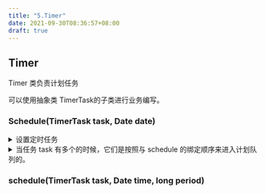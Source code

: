 ```yaml
---
title: "5.Timer"
date: 2021-09-30T08:36:57+08:00
draft: true
---
```


## Timer 

Timer 类负责计划任务

可以使用抽象类 TimerTask的子类进行业务编写。

### Schedule(TimerTask task, Date date)

<details>
<summary>设置定时任务</summary>

Run.java
```java
public class Run {
    public static Timer timer = new Timer();
    public static class MyTask extends TimerTask{
        @Override
        public void run() {
            System.out.println("定时任务时间到");
        }
    }
    public static void main(String[] args) {

        try{
            MyTask task = new MyTask();
            SimpleDateFormat sdf = new SimpleDateFormat("yyyy-MM-dd HH:mm:ss");
            Date date = sdf.parse("2021-09-30 09:14:00");
            timer.schedule(task, date);
        }catch (ParseException e){

        }
    }
}
```
运行结果：在设定的时间打印了“定时任务时间到”。

其中 timer 新启动了一个线程，主线程结束时，子线程仍然继续运行。为了使得子程序伴随主程序的结束而结束，可以将子线程设置为守护线程👇

` public static Timer timer = new Timer(true);`

</details>






<details>
<summary>当任务 task 有多个的时候，它们是按照与 schedule 的绑定顺序来进入计划队列的。</summary>

```java
import java.text.ParseException;
import java.text.SimpleDateFormat;
import java.util.Date;
import java.util.Timer;
import java.util.TimerTask;

public class Run {
    public static Timer timer = new Timer();
    public static class MyTask extends TimerTask{
        @Override
        public void run() {
            System.out.println("定时任务1时间到 " + System.currentTimeMillis());
            try {
                Thread.sleep(6000);
            } catch (InterruptedException e) {
                e.printStackTrace();
            }

        }
    }
    public static class MyTask2 extends TimerTask{
        @Override
        public void run() {
            System.out.println("定时任务2时间到 " + System.currentTimeMillis());

        }
    }
    public static void main(String[] args) {

        try{
            MyTask task = new MyTask();
            MyTask2 task2 = new MyTask2();
            SimpleDateFormat sdf = new SimpleDateFormat("yyyy-MM-dd HH:mm:ss");
            Date date = sdf.parse("2021-09-30 09:37:00");
            Date date2 = sdf.parse("2021-09-30 09:37:05");
            timer.schedule(task, date);
            timer.schedule(task2, date2);
        }catch (ParseException e){

        }

    }
}

```

运行结果
>定时任务1时间到 1632966052416<br>
>定时任务2时间到 1632966058433

其中，任务 1 执行耗时 6000ms，任务的优先级别是以加入 schedule 的早晚为标准的（task 加入 schedule 队列），而 timer 是单个线程，所以任务 2 需要等待任务 1 执行完毕才开始判断当前系统时间与设定的时间之间的关系，设定时间已到或者过期就执行，设定时间未到就等待。
</details>

### schedule(TimerTask task, Date time, long period)

